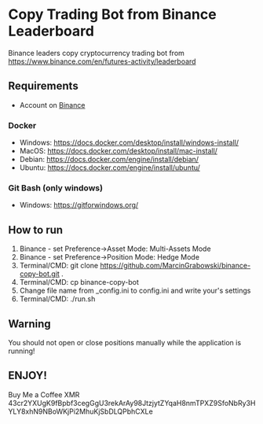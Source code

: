# Copy Trading Bot from Binance Leaderboard

Binance leaders copy cryptocurrency trading bot from https://www.binance.com/en/futures-activity/leaderboard

## Requirements
+ Account on [Binance](https://accounts.binance.com/pl/register?ref=231319281)
### Docker
+ Windows: https://docs.docker.com/desktop/install/windows-install/
+ MacOS: https://docs.docker.com/desktop/install/mac-install/
+ Debian: https://docs.docker.com/engine/install/debian/
+ Ubuntu: https://docs.docker.com/engine/install/ubuntu/

### Git Bash (only windows)
+ Windows: https://gitforwindows.org/

## How to run
1. Binance - set Preference->Asset Mode: Multi-Assets Mode
2. Binance - set Preference->Position Mode: Hedge Mode
3. Terminal/CMD: git clone https://github.com/MarcinGrabowski/binance-copy-bot.git .
4. Terminal/CMD: cp binance-copy-bot
5. Change file name from _config.ini to config.ini and write your's settings
6. Terminal/CMD: ./run.sh

## Warning
You should not open or close positions manually while the application is running!

## ENJOY! 
Buy Me a Coffee XMR 43cr2YXUgK9fBpbf3cegGgU3rekArAy98JtzjytZYqaH8nmTPXZ9SfoNbRy3HYLY8xhN9NBoWKjPi2MhuKjSbDLQPbhCXLe
